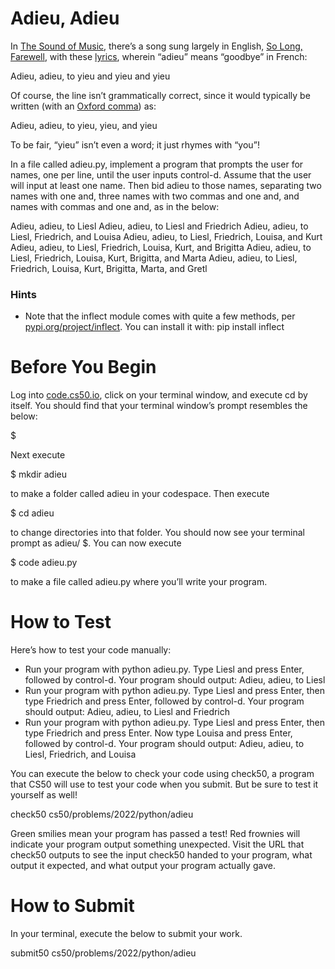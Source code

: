 # Adieu, Adieu

In [The Sound of Music](https://en.wikipedia.org/wiki/The_Sound_of_Music_(film)), there’s a song sung largely in English, [So Long, Farewell](https://www.youtube.com/watch?v=Qy9_lfjQopU), with these [lyrics](https://www.lyrics.com/lyric/3998488/Julie+Andrews/So+Long%2C+Farewell), wherein “adieu” means “goodbye” in French:

Adieu, adieu, to yieu and yieu and yieu

Of course, the line isn’t grammatically correct, since it would typically be written (with an [Oxford comma](https://en.wikipedia.org/wiki/Serial_comma)) as:

Adieu, adieu, to yieu, yieu, and yieu

To be fair, “yieu” isn’t even a word; it just rhymes with “you”!

In a file called adieu.py, implement a program that prompts the user for names, one per line, until the user inputs control-d. Assume that the user will input at least one name. Then bid adieu to those names, separating two names with one and, three names with two commas and one and, and  names with  commas and one and, as in the below:

Adieu, adieu, to Liesl
Adieu, adieu, to Liesl and Friedrich
Adieu, adieu, to Liesl, Friedrich, and Louisa
Adieu, adieu, to Liesl, Friedrich, Louisa, and Kurt
Adieu, adieu, to Liesl, Friedrich, Louisa, Kurt, and Brigitta
Adieu, adieu, to Liesl, Friedrich, Louisa, Kurt, Brigitta, and Marta
Adieu, adieu, to Liesl, Friedrich, Louisa, Kurt, Brigitta, Marta, and Gretl

### Hints

* Note that the inflect module comes with quite a few methods, per [pypi.org/project/inflect](https://pypi.org/project/inflect/). You can install it with:
pip install inflect

# Before You Begin
Log into [code.cs50.io](https://code.cs50.io/), click on your terminal window, and execute cd by itself. You should find that your terminal window’s prompt resembles the below:

$

Next execute

$ mkdir adieu

to make a folder called adieu in your codespace.
Then execute

$ cd adieu

to change directories into that folder. You should now see your terminal prompt as adieu/ $. You can now execute

$ code adieu.py

to make a file called adieu.py where you’ll write your program.

# How to Test

Here’s how to test your code manually:

* Run your program with python adieu.py. Type Liesl and press Enter, followed by control-d. Your program should output:
Adieu, adieu, to Liesl 
* Run your program with python adieu.py. Type Liesl and press Enter, then type Friedrich and press Enter, followed by control-d. Your program should output:
Adieu, adieu, to Liesl and Friedrich
* Run your program with python adieu.py. Type Liesl and press Enter, then type Friedrich and press Enter. Now type Louisa and press Enter, followed by control-d. Your program should output:
Adieu, adieu, to Liesl, Friedrich, and Louisa

You can execute the below to check your code using check50, a program that CS50 will use to test your code when you submit. But be sure to test it yourself as well!

check50 cs50/problems/2022/python/adieu

Green smilies mean your program has passed a test! Red frownies will indicate your program output something unexpected. Visit the URL that check50 outputs to see the input check50 handed to your program, what output it expected, and what output your program actually gave.

# How to Submit

In your terminal, execute the below to submit your work.

submit50 cs50/problems/2022/python/adieu
